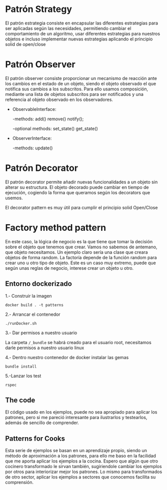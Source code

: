 # Patrón Strategy

El patrón estrategia consiste en encapsular las diferentes estrategias para ser aplicadas según las necesidades, permitiendo cambiar el comportamiento de un algoritmo, usar diferentes estrategias para nuestros objetos e incluso implementar nuevas estrategias aplicando el principio solid de open/close

# Patrón Observer

El patrón observer consiste proporcionar un mecanismo de reacción ante los cambios en el estado de un objeto, siendo el objeto observado el que notifica sus cambios a los subscritos. Para ello usamos composición, mediante una lista de objetos subscritos para ser notificados y una referencia al objeto observado en los observadores.

* ObservableInterface:

  -methods: add() remove() notify();

  -optional methods: set_state() get_state()

* ObserverInterface:

  -methods: update()

# Patrón Decorator

El patrón decorator permite añadir nuevas funcionalidades a un objeto sin alterar su estructura.
El objeto decorado puede cambiar en tiempo de ejecución, cogiendo la forma que queramos según los decorators que usemos.

El decorator pattern es muy útil para cumplir el principio solid Open/Close

# Factory method pattern

En este caso, la lógica de negocio es la que tiene que tomar la decisión sobre el objeto que tenemos que crear. Vamos no sabemos de antemano, que objeto necesitamos.
Un ejemplo claro sería una clase que creara objetos de forma random. La factoría depende de la función random para crear uno u otro tipo de objeto.
Este es un caso muy extremo, puede que según unas reglas de negocio, interese crear un objeto u otro.

## Entorno dockerizado

1.- Construir la imagen

`docker build . -t patterns`

2.- Arrancar el contenedor

`./runDocker.sh`

3.- Dar permisos a nuestro usuario

La carpeta `/_bundle` se habrá creado para el usuario root, necesitamos darle permisos a nuestro usuario linux

4.- Dentro nuestro contenedor de docker instalar las gemas

`bundle install`

5.-Lanzar los test

`rspec`


## The code

El código usado en los ejemplos, puede no sea apropiado para aplicar los patrones, pero si me pareció interesante para ilustrarlos y testearlos, además de sencillo de comprender.

## Patterns for Cooks

Esta serie de ejemplos se basan en un aprendizaje propio, siendo un método de aproximación a los patrones, para ello me baso en la facilidad que me aporta aplicar los ejemplos a la cocina. Espero que algún que otro cocinero transformado le sirvan también, sugiriendole cambiar los ejemplos por otros para interiorizar mejor los patrones. Lo mismo para transformados de otro sector, aplicar los ejemplos a sectores que conocemos facilita su comprensión.
